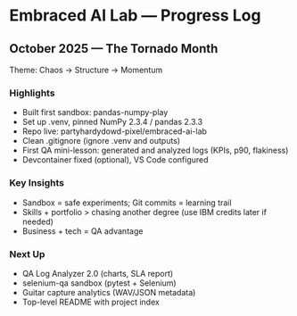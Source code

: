 ﻿# Embraced AI Lab — Progress Log

## October 2025 — The Tornado Month
Theme: Chaos -> Structure -> Momentum

### Highlights
- Built first sandbox: pandas-numpy-play
- Set up .venv, pinned NumPy 2.3.4 / pandas 2.3.3
- Repo live: partyhardydowd-pixel/embraced-ai-lab
- Clean .gitignore (ignore .venv and outputs)
- First QA mini-lesson: generated and analyzed logs (KPIs, p90, flakiness)
- Devcontainer fixed (optional), VS Code configured

### Key Insights
- Sandbox = safe experiments; Git commits = learning trail
- Skills + portfolio > chasing another degree (use IBM credits later if needed)
- Business + tech = QA advantage

### Next Up
- QA Log Analyzer 2.0 (charts, SLA report)
- selenium-qa sandbox (pytest + Selenium)
- Guitar capture analytics (WAV/JSON metadata)
- Top-level README with project index
